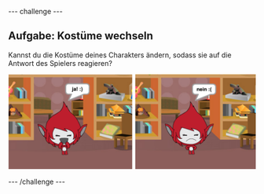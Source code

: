 \--- challenge \---

## Aufgabe: Kostüme wechseln

Kannst du die Kostüme deines Charakters ändern, sodass sie auf die Antwort des Spielers reagieren?

![screenshot](images/brain-costume.png)

\--- /challenge \---